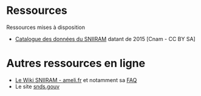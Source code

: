 # Ressources

Ressources mises à disposition

- [Catalogue des données du SNIIRAM](/assets/src/2015Cnam_Catalogue_Données_SNIIRAM_CnamCCBYSA.xlsm) datant de 2015 [Cnam - CC BY SA] 


# Autres ressources en ligne
- [Le Wiki SNIIRAM - ameli.fr](http://open-data-assurance-maladie.ameli.fr/wiki-sniiram/index.php/Accueil_-_Dictionnaire_de_donn%C3%A9es_SNIIRAM) et notamment sa [FAQ](http://open-data-assurance-maladie.ameli.fr/wiki-sniiram/index.php/Questions-R%C3%A9ponses)
- Le site [snds.gouv](https://www.snds.gouv.fr/SNDS/Accueil)
